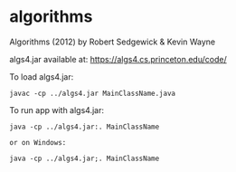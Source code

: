 # algorithms
Algorithms (2012) by Robert Sedgewick &amp; Kevin Wayne

algs4.jar available at: https://algs4.cs.princeton.edu/code/

To load algs4.jar:

	javac -cp ../algs4.jar MainClassName.java

To run app with algs4.jar:
	
	java -cp ../algs4.jar:. MainClassName

	or on Windows:

	java -cp ../algs4.jar;. MainClassName

